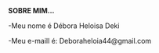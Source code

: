 <HTML>
<B>SOBRE MIM...</B><P>
-Meu nome é Débora Heloisa Deki<P>
-Meu e-maill é: Deboraheloia44@gmail.com<p>

</HTML>
